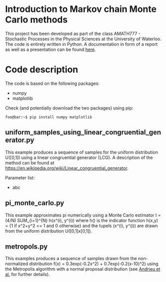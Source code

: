 # Introduction to Markov chain Monte Carlo methods
This project has been developed as part of the class AMATH777 - Stochastic Processes in the Physical Sciences at the University of Waterloo. The code is entirely written in Python. A documentation in form of a report as well as a presentation can be found [here](https://github.com/timudk/introduction_to_mcmc/tree/master/documentation).

# Code description
The code is based on the following packages:
* numpy 
* matplotlib

Check (and potentially download the two packages) using pip:
```console
foo@bar:~$ pip install numpy matplotlib
```

## uniform_samples_using_linear_congruential_generator.py
This example produces a sequence of samples for the uniform distribution U([0,1]) using a linear congruential generator (LCG). A description of the method can be found at https://en.wikipedia.org/wiki/Linear_congruential_generator.

Parameter list:
* abc

## pi_monte_carlo.py
This example approximates pi numerically using a Monte Carlo estimator I = (4/N) SUM_{i=1}^{N} h(x^(i), y^(i)) where h() is the indicator function h(x,y) = {1 if x^2+y^2 <= 1 and 0 otherwise} and the tupels (x^(i), y^(i)) are drawn from the uniform distribution U([0,1]x[0,1]).

## metropols.py
This examples produces a sequence of samples drawn from the non-normalized distribution f(x) = 0.3exp(-0.2x^2) + 0.7exp(-0.2(x-10)^2) using the Metropolis algorithm with a normal proposal distribution (see [Andrieu et al.](http://www.cs.ubc.ca/~arnaud/andrieu_defreitas_doucet_jordan_intromontecarlomachinelearning.pdf) for further details).

